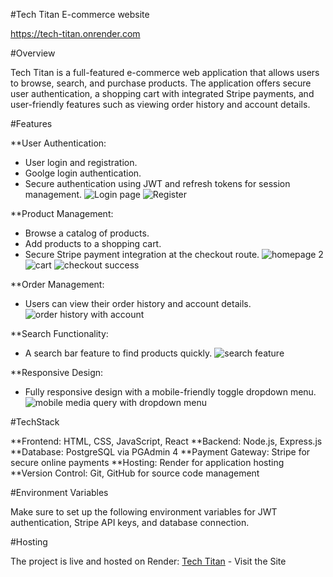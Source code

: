  #Tech Titan E-commerce website
 
https://tech-titan.onrender.com
 
#Overview

Tech Titan is a full-featured e-commerce web application that allows users to browse, search, and purchase products. The application offers secure user authentication, a shopping cart with integrated Stripe payments, and user-friendly features such as viewing order history and account details.

#Features

**User Authentication:
- User login and registration.
- Goolge login authentication.
- Secure authentication using JWT and refresh tokens for session management.
  ![Login page](https://github.com/user-attachments/assets/6a182044-273d-4fe4-a7e3-b6c915c3eba2)
  ![Register](https://github.com/user-attachments/assets/61256c67-f3e7-4efa-9b91-b139ea4344a5)

**Product Management:
- Browse a catalog of products.
- Add products to a shopping cart.
- Secure Stripe payment integration at the checkout route.
  ![homepage 2](https://github.com/user-attachments/assets/70731e7d-d11a-4970-8d69-62e89d0ba1a1)
  ![cart](https://github.com/user-attachments/assets/d1d6daea-dce4-4eb5-adfd-6f483330ac9e)
  ![checkout success](https://github.com/user-attachments/assets/bfd1bc46-09a5-4e27-9925-9219bf1cec15)

**Order Management:
- Users can view their order history and account details.
  ![order history with account](https://github.com/user-attachments/assets/ca195b12-b0ae-445d-8763-697b239ec51d)

**Search Functionality:
- A search bar feature to find products quickly.
  ![search feature](https://github.com/user-attachments/assets/ec386416-d3d2-4d37-a6fd-9a73fad440fd)
  
**Responsive Design:
- Fully responsive design with a mobile-friendly toggle dropdown menu.
  ![mobile media query with dropdown menu](https://github.com/user-attachments/assets/76b39dad-7696-444c-b7d1-ed23ae3fd9e4)

#TechStack

**Frontend: HTML, CSS, JavaScript, React
**Backend: Node.js, Express.js
**Database: PostgreSQL via PGAdmin 4
**Payment Gateway: Stripe for secure online payments
**Hosting: Render for application hosting
**Version Control: Git, GitHub for source code management

#Environment Variables

Make sure to set up the following environment variables for JWT authentication, Stripe API keys, and database connection.

#Hosting

The project is live and hosted on Render: [Tech Titan](https://tech-titan.onrender.com) - Visit the Site
